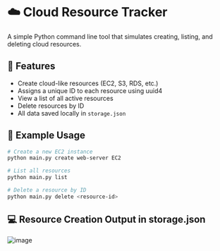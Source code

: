 # ☁️ Cloud Resource Tracker

A simple Python command line tool that simulates creating, listing, and deleting cloud resources.

## 🚀 Features

- Create cloud-like resources (EC2, S3, RDS, etc.)
- Assigns a unique ID to each resource using uuid4
- View a list of all active resources
- Delete resources by ID
- All data saved locally in `storage.json`

## 🧱 Example Usage

```bash
# Create a new EC2 instance
python main.py create web-server EC2

# List all resources
python main.py list

# Delete a resource by ID
python main.py delete <resource-id>
```

## 💻 Resource Creation Output in storage.json
![image](https://github.com/user-attachments/assets/5fb4cc7e-e940-408d-96ec-082fcf323966)



